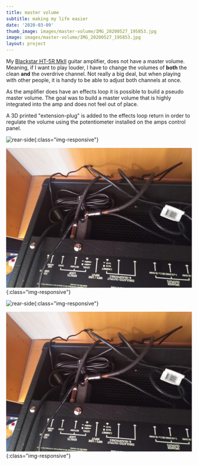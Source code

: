 ```yaml
---
title: master volume
subtitle: making my life easier
date: '2020-03-09'
thumb_image: images/master-volume/IMG_20200527_195853.jpg
image: images/master-volume/IMG_20200527_195853.jpg
layout: project
---
```


My [Blackstar HT-5R MkII](https://www.blackstaramps.com/uk/ranges/ht-5r-mkii) guitar amplifier, does not have a master volume. Meaning, if I want to play louder, I have to change the volumes of **both** the clean **and** the overdrive channel. Not really a big deal, but when playing with other people, it is handy to be able to adjust both channels at once.

As the amplifier does have an effects loop it is possible to build a pseudo master volume. The goal was to build a master volume that is highly integrated into the amp and does not feel out of place.

A 3D printed "extension-plug" is added to the effects loop return in order to regulate the volume using the potentiometer installed on the amps control panel.

![rear-side](https://miromakes.com/images/master-volume/IMG_20200527_195905.jpg){:class="img-responsive"}


![rear-side](/images/master-volume/IMG_20200527_195905.jpg){:class="img-responsive"}

![rear-side](../../images/master-volume/IMG_20200527_195905.jpg){:class="img-responsive"}

![rear-side](images/master-volume/IMG_20200527_195905.jpg){:class="img-responsive"}

